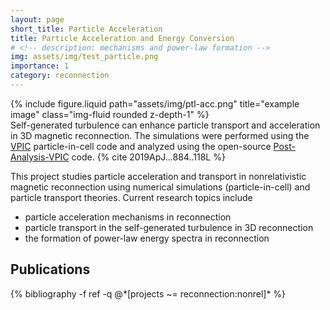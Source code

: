 ```yaml
---
layout: page
short_title: Particle Acceleration
title: Particle Acceleration and Energy Conversion
# <!-- description: mechanisms and power-law formation -->
img: assets/img/test_particle.png
importance: 1
category: reconnection
---
```


<div class="row">
    <div class="col-sm mt-3 mt-md-0">
        {% include figure.liquid path="assets/img/ptl-acc.png" title="example image" class="img-fluid rounded z-depth-1" %}
    </div>
</div>
<div class="caption">
    Self-generated turbulence can enhance particle transport and acceleration in 3D magnetic reconnection. The simulations were performed using the <a href="https://github.com/lanl/vpic">VPIC</a> particle-in-cell code and analyzed using the open-source <a href="https://github.com/xiaocanli/Post-Analysis-VPIC">Post-Analysis-VPIC</a> code. {% cite 2019ApJ...884..118L %}
</div>

This project studies particle acceleration and transport in nonrelativistic magnetic reconnection using numerical simulations (particle-in-cell) and particle transport theories. Current research topics include
* particle acceleration mechanisms in reconnection
* particle transport in the self-generated turbulence in 3D reconnection
* the formation of power-law energy spectra in reconnection

## Publications
<div class="publications">
{% bibliography -f ref -q @*[projects ~= reconnection:nonrel]* %}
</div>
